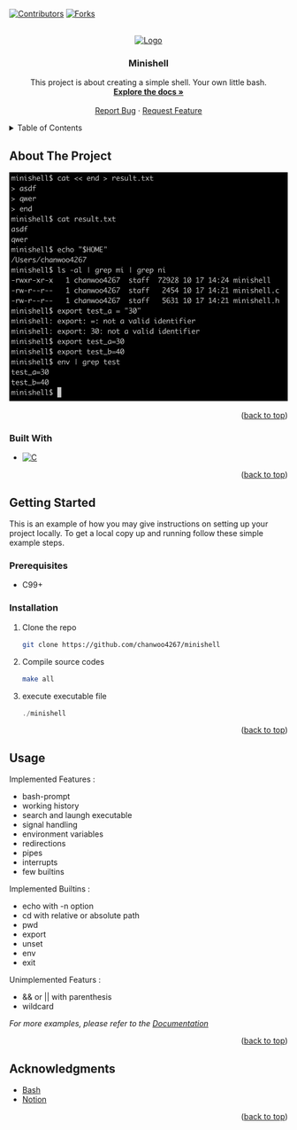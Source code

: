 <a name="readme-top"></a>

[![Contributors][contributors-shield]][contributors-url]
[![Forks][forks-shield]][forks-url]

<br />
<div align="center">
  <a href="https://github.com/github_username/repo_name">
    <img src="images/logo.png" alt="Logo" width="80" height="80">
  </a>

<h3 align="center">Minishell</h3>

  <p align="center">
    This project is about creating a simple shell. Your own little bash.
    <br />
    <a href="https://cdn.intra.42.fr/pdf/pdf/102776/en.subject.pdf"><strong>Explore the docs »</strong></a>
    <br />
    <br />
    <a href="https://github.com/chanwoo4267/minishell/issues">Report Bug</a>
    ·
    <a href="https://github.com/chanwoo4267/minishell/issues">Request Feature</a>
  </p>
</div>

<details>
  <summary>Table of Contents</summary>
  <ol>
    <li>
      <a href="#about-the-project">About The Project</a>
      <ul>
        <li><a href="#built-with">Built With</a></li>
      </ul>
    </li>
    <li>
      <a href="#getting-started">Getting Started</a>
      <ul>
        <li><a href="#prerequisites">Prerequisites</a></li>
        <li><a href="#installation">Installation</a></li>
      </ul>
    </li>
    <li><a href="#usage">Usage</a></li>
    <li><a href="#roadmap">Roadmap</a></li>
    <li><a href="#contributing">Contributing</a></li>
    <li><a href="#license">License</a></li>
    <li><a href="#contact">Contact</a></li>
    <li><a href="#acknowledgments">Acknowledgments</a></li>
  </ol>
</details>



<!-- ABOUT THE PROJECT -->
## About The Project

[![Product Name Screen Shot][product-screenshot]]() <!-- ?? -->



<p align="right">(<a href="#readme-top">back to top</a>)</p>



### Built With

* [![C][C-shield]][C-url]

<p align="right">(<a href="#readme-top">back to top</a>)</p>



<!-- GETTING STARTED -->
## Getting Started

This is an example of how you may give instructions on setting up your project locally.
To get a local copy up and running follow these simple example steps.

### Prerequisites

* C99+

### Installation

1. Clone the repo
   ```sh
   git clone https://github.com/chanwoo4267/minishell
   ```
3. Compile source codes
   ```sh
   make all
   ```
4. execute executable file
   ```js
   ./minishell
   ```

<p align="right">(<a href="#readme-top">back to top</a>)</p>



<!-- USAGE EXAMPLES -->
## Usage

Implemented Features :

* bash-prompt
* working history
* search and laungh executable
* signal handling
* environment variables
* redirections
* pipes
* interrupts
* few builtins

Implemented Builtins :

* echo with -n option
* cd with relative or absolute path
* pwd
* export
* unset
* env
* exit

Unimplemented Featurs :

* && or || with parenthesis
* wildcard

_For more examples, please refer to the [Documentation](https://www.gnu.org/savannah-checkouts/gnu/bash/manual/bash.html)_

<p align="right">(<a href="#readme-top">back to top</a>)</p>


<!-- ACKNOWLEDGMENTS -->
## Acknowledgments

* [Bash](https://www.gnu.org/savannah-checkouts/gnu/bash/manual/bash.html)
* [Notion](https://www.notion.so/Minishell-c84036f4661f466dbd58afefe2f82ef7?pvs=4)

<p align="right">(<a href="#readme-top">back to top</a>)</p>

<!-- MARKDOWN LINKS & IMAGES -->
<!-- https://www.markdownguide.org/basic-syntax/#reference-style-links -->
[contributors-shield]: https://img.shields.io/github/contributors/github_username/repo_name.svg?style=for-the-badge
[contributors-url]: https://github.com/github_username/repo_name/graphs/contributors
[forks-shield]: https://img.shields.io/github/forks/github_username/repo_name.svg?style=for-the-badge
[forks-url]: https://github.com/github_username/repo_name/network/members

[C-shield]: https://img.shields.io/badge/C-35495E?style=for-the-badge&logo=c&logoColor=White
[C-url]: https://www.open-std.org/jtc1/sc22/wg14/www/docs/n2731.pdf

[product-screenshot]: image/minishell.png